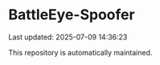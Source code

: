 # BattleEye-Spoofer

Last updated: 2025-07-09 14:36:23

This repository is automatically maintained.
